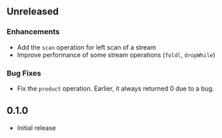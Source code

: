 ## Unreleased

### Enhancements
* Add the `scan` operation for left scan of a stream
* Improve performance of some stream operations (`foldl`, `dropWhile`)

### Bug Fixes
* Fix the `product` operation. Earlier, it always returned 0 due to a bug.

## 0.1.0

* Initial release
